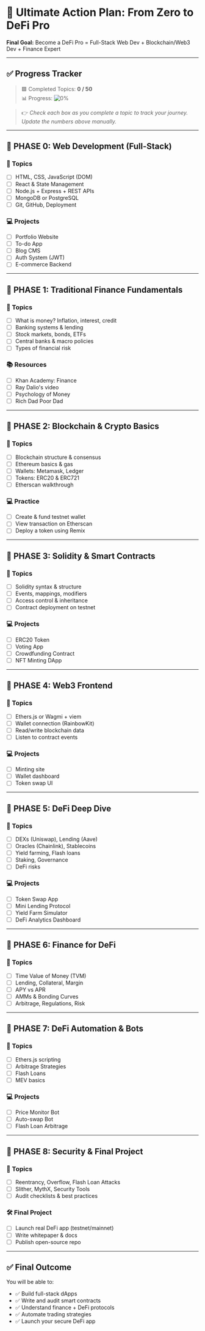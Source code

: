 # 🧱 Ultimate Action Plan: From Zero to DeFi Pro

**Final Goal:** Become a DeFi Pro = Full-Stack Web Dev + Blockchain/Web3 Dev + Finance Expert

---

## ✅ Progress Tracker

> 🟩 Completed Topics: **0 / 50**  
> 📊 Progress: ![0%](https://progress-bar.dev/0/)

> 👉 _Check each box as you complete a topic to track your journey. Update the numbers above manually._

---

## 📍 PHASE 0: Web Development (Full-Stack)

### 🧠 Topics
- [ ] HTML, CSS, JavaScript (DOM)
- [ ] React & State Management
- [ ] Node.js + Express + REST APIs
- [ ] MongoDB or PostgreSQL
- [ ] Git, GitHub, Deployment

### 💻 Projects
- [ ] Portfolio Website
- [ ] To-do App
- [ ] Blog CMS
- [ ] Auth System (JWT)
- [ ] E-commerce Backend

---

## 📍 PHASE 1: Traditional Finance Fundamentals

### 📘 Topics
- [ ] What is money? Inflation, interest, credit
- [ ] Banking systems & lending
- [ ] Stock markets, bonds, ETFs
- [ ] Central banks & macro policies
- [ ] Types of financial risk

### 📚 Resources
- [ ] Khan Academy: Finance
- [ ] Ray Dalio's video
- [ ] Psychology of Money
- [ ] Rich Dad Poor Dad

---

## 📍 PHASE 2: Blockchain & Crypto Basics

### 📘 Topics
- [ ] Blockchain structure & consensus
- [ ] Ethereum basics & gas
- [ ] Wallets: Metamask, Ledger
- [ ] Tokens: ERC20 & ERC721
- [ ] Etherscan walkthrough

### 💻 Practice
- [ ] Create & fund testnet wallet
- [ ] View transaction on Etherscan
- [ ] Deploy a token using Remix

---

## 📍 PHASE 3: Solidity & Smart Contracts

### 📘 Topics
- [ ] Solidity syntax & structure
- [ ] Events, mappings, modifiers
- [ ] Access control & inheritance
- [ ] Contract deployment on testnet

### 💻 Projects
- [ ] ERC20 Token
- [ ] Voting App
- [ ] Crowdfunding Contract
- [ ] NFT Minting DApp

---

## 📍 PHASE 4: Web3 Frontend

### 📘 Topics
- [ ] Ethers.js or Wagmi + viem
- [ ] Wallet connection (RainbowKit)
- [ ] Read/write blockchain data
- [ ] Listen to contract events

### 💻 Projects
- [ ] Minting site
- [ ] Wallet dashboard
- [ ] Token swap UI

---

## 📍 PHASE 5: DeFi Deep Dive

### 📘 Topics
- [ ] DEXs (Uniswap), Lending (Aave)
- [ ] Oracles (Chainlink), Stablecoins
- [ ] Yield farming, Flash loans
- [ ] Staking, Governance
- [ ] DeFi risks

### 💻 Projects
- [ ] Token Swap App
- [ ] Mini Lending Protocol
- [ ] Yield Farm Simulator
- [ ] DeFi Analytics Dashboard

---

## 📍 PHASE 6: Finance for DeFi

### 📘 Topics
- [ ] Time Value of Money (TVM)
- [ ] Lending, Collateral, Margin
- [ ] APY vs APR
- [ ] AMMs & Bonding Curves
- [ ] Arbitrage, Regulations, Risk

---

## 📍 PHASE 7: DeFi Automation & Bots

### 📘 Topics
- [ ] Ethers.js scripting
- [ ] Arbitrage Strategies
- [ ] Flash Loans
- [ ] MEV basics

### 💻 Projects
- [ ] Price Monitor Bot
- [ ] Auto-swap Bot
- [ ] Flash Loan Arbitrage

---

## 📍 PHASE 8: Security & Final Project

### 📘 Topics
- [ ] Reentrancy, Overflow, Flash Loan Attacks
- [ ] Slither, MythX, Security Tools
- [ ] Audit checklists & best practices

### 🛠️ Final Project
- [ ] Launch real DeFi app (testnet/mainnet)
- [ ] Write whitepaper & docs
- [ ] Publish open-source repo

---

## ✅ Final Outcome

You will be able to:
- ✅ Build full-stack dApps
- ✅ Write and audit smart contracts
- ✅ Understand finance + DeFi protocols
- ✅ Automate trading strategies
- ✅ Launch your secure DeFi app

